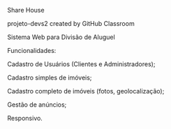 Share House

projeto-devs2 created by GitHub Classroom



Sistema Web para Divisão de Aluguel

Funcionalidades:

  Cadastro de Usuários (Clientes e Administradores);
  
  Cadastro simples de imóveis;
  
  Cadastro completo de imóveis (fotos, geolocalização);
  
  Gestão de anúncios;
  
  Responsivo.
